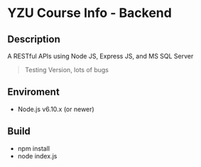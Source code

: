 # YZU Course Info - Backend

## Description
A RESTful APIs using Node JS, Express JS, and MS SQL Server
> Testing Version, lots of bugs

## Enviroment
- Node.js v6.10.x (or newer)

## Build
- npm install
- node index.js